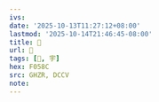 ```yaml
---
ivs:
date: '2025-10-13T11:27:12+08:00'
lastmod: '2025-10-14T21:46:45-08:00'
title: 󰖋
url: 󰖋
tags: [󰖌, 宇]
hex: F058C
src: GHZR, DCCV
note:
---
```

